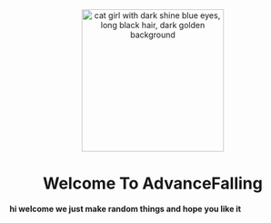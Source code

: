 <div align="center">
  <img src="https://img.getimg.ai/generated/img-0FbQ3umlaOzNXojeDT5no.jpeg" alt="cat girl with dark shine blue eyes, long black hair, dark golden background" width="250" height="250"/>
</div>

<h1 align="center"><strong>Welcome To AdvanceFalling</strong></h1>

**hi welcome we just make random things and hope you like it**

